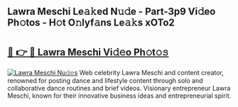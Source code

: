 ## Lawra Meschi Le𝚊𝚔ed N𝚞𝚍e - Part-3p9 Vi𝚍eo Ph𝚘tos - H𝚘t O𝚗lyf𝚊ns Le𝚊𝚔s xOTo2

# <h2><a href="http://hf5cttc.feru.top/?c=Lawra+Meschi">🔗 👉 🔴 Lawra Meschi Vi𝚍𝚎o Ph𝚘t𝚘𝚜</a></h2>

[![Lawra Meschi Nu𝚍𝚎s](https://i.imgur.com/0TWrTi3.gif)](http://hf5cttc.feru.top/?c=Lawra+Meschi)
Web celebrity Lawra Meschi and content creator, renowned for posting dance and lifestyle content through solo and collaborative dance routines and brief videos. Visionary entrepreneur Lawra Meschi, known for their innovative business ideas and entrepreneurial spirit. 

